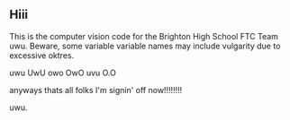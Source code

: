 ## Hiii

This is the computer vision code for the Brighton High School FTC Team uwu. Beware, some variable variable names may include vulgarity due to excessive oktres.

uwu UwU owo OwO uvu O.O

anyways thats all folks I'm signin' off now!!!!!!!!

uwu.